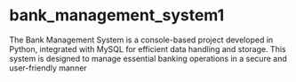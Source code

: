 # bank_management_system1
The Bank Management System is a console-based project developed in Python, integrated with MySQL for efficient data handling and storage. This system is designed to manage essential banking operations in a secure and user-friendly manner
